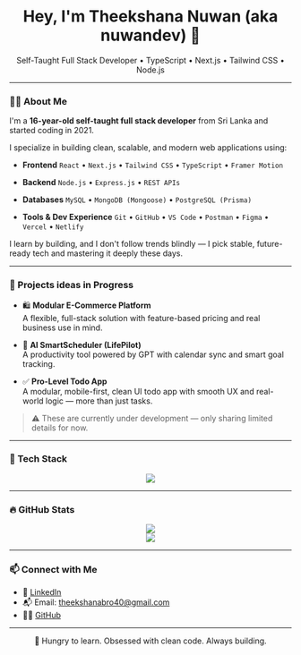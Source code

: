 <h1 align="center">Hey, I'm Theekshana Nuwan (aka nuwandev) 👋</h1>
<p align="center">
  Self-Taught Full Stack Developer • TypeScript • Next.js • Tailwind CSS • Node.js
</p>

---

### 👨‍💻 About Me

I'm a **16-year-old self-taught full stack developer** from Sri Lanka and started coding in 2021.

I specialize in building clean, scalable, and modern web applications using:

- **Frontend**
`React` • `Next.js` • `Tailwind CSS` • `TypeScript` • `Framer Motion`

- **Backend**
`Node.js` • `Express.js` • `REST APIs`

- **Databases**
`MySQL` • `MongoDB (Mongoose)` • `PostgreSQL (Prisma)`

- **Tools & Dev Experience**
`Git` • `GitHub` • `VS Code` • `Postman` • `Figma` • `Vercel` • `Netlify`

I learn by building, and I don't follow trends blindly — I pick stable, future-ready tech and mastering it deeply these days.

---

### 🚧 Projects ideas in Progress

- 🛍️ **Modular E-Commerce Platform**  
  A flexible, full-stack solution with feature-based pricing and real business use in mind.

- 📅 **AI SmartScheduler (LifePilot)**  
  A productivity tool powered by GPT with calendar sync and smart goal tracking.

- ✅ **Pro-Level Todo App**  
  A modular, mobile-first, clean UI todo app with smooth UX and real-world logic — more than just tasks.

> ⚠️ These are currently under development — only sharing limited details for now.

---

### 🧠 Tech Stack

<div align="center">
  <img src="https://skillicons.dev/icons?i=ts,js,react,nextjs,nodejs,express,mongodb,mysql,postgresql,tailwind,html,css,git,vscode" />
</div>

---

### 🔥 GitHub Stats

<p align="center">
  <img src="https://github-readme-stats.vercel.app/api?username=nuwandev&show_icons=true&theme=tokyonight&hide_border=true" />
  <br/>
  <img src="https://github-readme-streak-stats.herokuapp.com/?user=nuwandev&theme=tokyonight&hide_border=true" />
</p>

---

### 📫 Connect with Me

- 💼 [LinkedIn](https://www.linkedin.com/in/nuwandev/)
- 📬 Email: theekshanabro40@gmail.com
- 🧑‍💻 [GitHub](https://github.com/nuwandev)

---

<p align="center">
  🚀 Hungry to learn. Obsessed with clean code. Always building.
</p>
